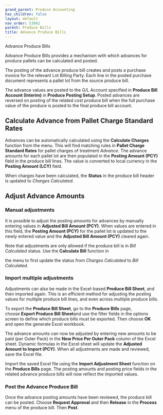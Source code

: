 ```yaml
---
grand_parent: Produce Accounting
has_children: false
layout: default
nav_order: 53002
parent: Produce Bills
title: Advance Produce Bills
---
```


Advance Produce Bills

Advance Produce Bills provides a mechanism with which advances for produce pallets can be calculated and posted.

The posting of the advance produce bill creates and posts a purchase invoice for the relevant Lot Billing Party. Each line in the posted purchase document represents a pallet lot from the source produce bill.




The advance values are posted to the G/L Account specified in **Produce Bill Account (Interim)** in **Produce Posting Setup**. Posted advances are reversed on posting of the related cost produce bill when the full purchase value of the produce is posted to the final produce bill account.




Calculate Advance from Pallet Charge Standard Rates
---------------------------------------------------

Advances can be automatically calculated using the **Calculate Charges** function from the menu. This will find matching rules in **Pallet Charge Standard Rates** for pallet charges of treatment *Advance*. The advance amounts for each pallet lot are then populated in the **Posting Amount (PCY)** field in the produce bill lines. The value is converted to local currency in the **Posting Amount (LCY)** field.




When charges have been calculated, the **Status** in the produce bill header is updated to *Charges Calculated*.




Adjust Advance Amounts
----------------------

### **Manual adjustments**

It is possible to adjust the posting amounts for advances by manually entering values in **Adjusted Bill Amount (PCY)**. When values are entered in this field, the **Posting Amount (PCY)** for the pallet lot is updated to the newly entered value and the **Adjusted Bill Amount (PCY)** cleared again.

Note that adjustments are only allowed if the produce bill is in *Bill Calculated* status. Use the **Calculate Bill** function in

the menu to first update the status from *Charges Calculated* to *Bill Calculated*.




### **Import multiple adjustments**

Adjustments can also be made in the Excel-based **Produce Bill Sheet**, and then imported again. This is an efficient method for adjusting the posting values for multiple produce bill lines, and even across multiple produce bills.

To export the **Produce Bill Sheet**, go to the **Produce Bills** page, choose **Export Produce Bill Sheet**and use the filter fields in the options screen to define which produce bills must be exported. Then choose **OK** and open the generate Excel workbook.

The advance amounts can now be adjusted by entering new amounts to be paid (per Outer Pack) in the **New Price Per Outer Pack** column of the Excel sheet. Dynamic formulas in the Excel sheet will update the **Adjusted Amount to Import (PCY)**. When all adjustments are made and reviewed, save the Excel file.

Import the saved Excel file using the **Import Adjustment Sheet** function on the **Produce Bills** page. The posting amounts and posting price fields in the related advance produce bills will now reflect the imported values.




### **Post the Advance Produce Bill**

Once the advance posting amounts have been reviewed, the produce bill can be posted. Choose **Request Approval** and then **Release** in the **Process** menu of the produce bill. Then **Post**.